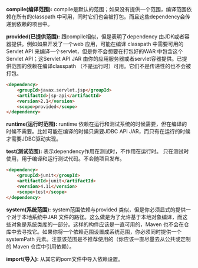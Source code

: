 **compile(编译范围):**
compile是默认的范围；如果没有提供一个范围，编译范围依赖在所有的classpath 中可用，同时它们也会被打包。而且这些dependency会传递到依赖的项目中。

**provided(已提供范围):**
跟compile相似，但是表明了dependency 由JDK或者容器提供。例如如果开发了一个web 应用，可能在编译 classpath 中需要可用的Servlet API 来编译一个servlet，但是你不会想要在打包好的WAR 中包含这个Servlet API；这Servlet API JAR 由你的应用服务器或者servlet容器提供。已提供范围的依赖在编译classpath （不是运行时）可用。它们不是传递性的也不会被打包。
```markdown
<dependency>
    <groupId>javax.servlet.jsp</groupId>
    <artifactId>jsp-api</artifactId>
    <version>2.1</version>
    <scope>provided</scope>
</dependency>
```

**runtime(运行时范围):**
runtime 依赖在运行和测试系统的时候需要，但在编译的时候不需要。比如可能在编译的时候只需要JDBC API JAR，而只有在运行的时候才需要JDBC驱动实现。

**test(测试范围):**
表示dependency作用在测试时，不作用在运行时。 只在测试时使用，用于编译和运行测试代码。不会随项目发布。
```markdown
<dependency>
    <groupId>junit</groupId>
    <artifactId>junit</artifactId>
    <version>4.11</version>
    <scope>test</scope>
</dependency>
```

**system(系统范围):**
system范围依赖与provided 类似，但是你必须显式的提供一个对于本地系统中JAR 文件的路径。这么做是为了允许基于本地对象编译，而这些对象是系统类库的一部分。这样的构件应该是一直可用的，Maven 也不会在仓库中去寻找它。如果你将一个依赖范围设置成系统范围，你必须同时提供一个 systemPath 元素。注意该范围是不推荐使用的（你应该一直尽量去从公共或定制的 Maven 仓库中引用依赖）。

**import(导入):**
从其它的pom文件中导入依赖设置。

